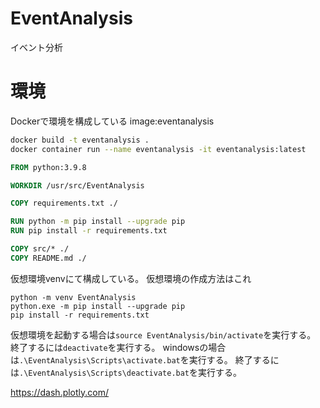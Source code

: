 # EventAnalysis

イベント分析

# 環境

Dockerで環境を構成している
image:eventanalysis

```sh
docker build -t eventanalysis .
docker container run --name eventanalysis -it eventanalysis:latest
```

```dockerfile
FROM python:3.9.8

WORKDIR /usr/src/EventAnalysis

COPY requirements.txt ./

RUN python -m pip install --upgrade pip
RUN pip install -r requirements.txt

COPY src/* ./
COPY README.md ./
```


仮想環境venvにて構成している。
仮想環境の作成方法はこれ

```shell
python -m venv EventAnalysis
python.exe -m pip install --upgrade pip
pip install -r requirements.txt
```

仮想環境を起動する場合は`source EventAnalysis/bin/activate`を実行する。
終了するには`deactivate`を実行する。
windowsの場合は`.\EventAnalysis\Scripts\activate.bat`を実行する。
終了するには`.\EventAnalysis\Scripts\deactivate.bat`を実行する。

https://dash.plotly.com/